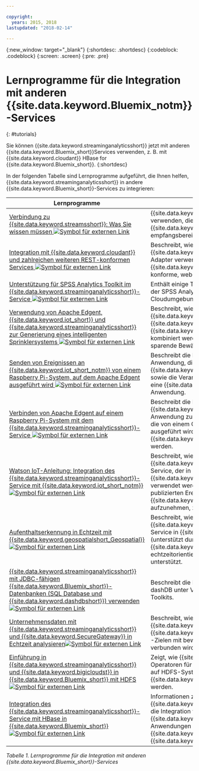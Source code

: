 ```yaml
---

copyright:
  years: 2015, 2018
lastupdated: "2018-02-14"

---
```


<!-- Attribute definitions -->
{:new_window: target="_blank"}
{:shortdesc: .shortdesc}
{:codeblock: .codeblock}
{:screen: .screen}
{:pre: .pre}

# Lernprogramme für die Integration mit anderen {{site.data.keyword.Bluemix_notm}}-Services
{: #tutorials}


Sie können {{site.data.keyword.streaminganalyticsshort}} jetzt mit anderen {{site.data.keyword.Bluemix_short}}Services verwenden, z. B. mit {{site.data.keyword.cloudant}} HBase for {{site.data.keyword.Bluemix_short}}.
{:shortdesc}

In der folgenden Tabelle sind Lernprogramme aufgeführt, die Ihnen helfen, {{site.data.keyword.streaminganalyticsshort}} in andere {{site.data.keyword.Bluemix_short}}-Services zu integrieren:


| Lernprogramme | Beschreibung   |
|----------|--------|
| [Verbindung zu {{site.data.keyword.streamsshort}}: Was Sie wissen müssen ![Symbol für externen Link](../../icons/launch-glyph.svg "Symbol für externen Link")](https://ibm.co/2iDHfFt) | {{site.data.keyword.streamsshort}}-Operatoren verwenden, die für eine Verbindung in {{site.data.keyword.streaminganalyticsshort}} empfangsbereit sind.  |
| [Integration mit {{site.data.keyword.cloudant}} und zahlreichen weiteren REST-konformen Services ![Symbol für externen Link](../../icons/launch-glyph.svg "Symbol für externen Link")](https://developer.ibm.com/streamsdev/docs/integrating-with-cloudant-and-many-other-restful-services/) | Beschreibt, wie man {{site.data.keyword.streamsshort}}-HTTP-Adapter verwendet, um SPL-Anwendungen in {{site.data.keyword.cloudant}} und andere REST-konforme, webbasierte Services zu integrieren. |
| [Unterstützung für SPSS Analytics Toolkit im {{site.data.keyword.streaminganalyticsshort}}-Service ![Symbol für externen Link](../../icons/launch-glyph.svg "Symbol für externen Link")](https://developer.ibm.com/streamsdev/docs/spss-in-bluemix-streaming-analytics-service/) | Enthält einige Tipps zur effizienten Verwendung der SPSS Analytics Toolkit-Operatoren in der Cloudumgebung. |
| [Verwendung von Apache Edgent, {{site.data.keyword.iot_short}} und {{site.data.keyword.streaminganalyticsshort}} zur Generierung eines intelligenten Sprinklersystems ![Symbol für externen Link](../../icons/launch-glyph.svg "Symbol für externen Link")](https://developer.ibm.com/bluemix/2016/06/01/better-analytics-with-apache-quarks/)| Beschreibt, wie Apache Edgent, {{site.data.keyword.streaminganalyticsshort}}, {{site.data.keyword.iot_short}} und andere {{site.data.keyword.Bluemix_short}}-Services kombiniert werden können, um eine Wasser sparende Bewässerungslösung zu entwickeln. |
| [Senden von Ereignissen an {{site.data.keyword.iot_short_notm}} von einem Raspberry Pi-System, auf dem Apache Edgent ausgeführt wird ![Symbol für externen Link](../../icons/launch-glyph.svg "Symbol für externen Link")](https://ibm.co/2BWqMou)| Beschreibt die Erstellung einer Edgent-Anwendung, die Messwerte eines Sensors an {{site.data.keyword.iot_short_notm}} sendet, sowie die Verarbeitung dieser Ereignisse über eine {{site.data.keyword.streamsshort}}-Anwendung.|
| [Verbinden von Apache Edgent auf einem Raspberry Pi-System mit dem {{site.data.keyword.streaminganalyticsshort}}-Service ![Symbol für externen Link](../../icons/launch-glyph.svg "Symbol für externen Link")](https://ibm.co/2BWXjec)| Beschreibt die Erstellung einer {{site.data.keyword.streaminganalyticsshort}}-Anwendung zur Verarbeitung von Ereignissen, die von einem Gerät, auf dem Apache Edgent ausgeführt wird, an {{site.data.keyword.iot_short_notm}} gesendet werden.|
| [Watson IoT-Anleitung: Integration des {{site.data.keyword.streaminganalyticsshort}}-Service mit {{site.data.keyword.iot_short_notm}} ![Symbol für externen Link](../../icons/launch-glyph.svg "Symbol für externen Link")](https://developer.ibm.com/recipes/tutorials/integrate-ibm-streaming-analytics-service-with-watson-iot-platform/)| Beschreibt, wie der {{site.data.keyword.streaminganalyticsshort}}-Service, der in {{site.data.keyword.Bluemix_short}} verfügbar ist, verwendet werden kann, um die von IoT-Geräten publizierten Ereignisse ohne Zeitverzögerung in {{site.data.keyword.iot_short_notm}} aufzunehmen, zu analysieren und zu korrelieren.|
| [Aufenthaltserkennung in Echtzeit mit {{site.data.keyword.geospatialshort_Geospatial}} ![Symbol für externen Link](../../icons/launch-glyph.svg "Symbol für externen Link")](https://developer.ibm.com/bluemix/2016/05/27/real-time-hangout-detection/)	| Beschreibt, wie der {{site.data.keyword.geospatialshort_Geospatial}}-Service in {{site.data.keyword.Bluemix_short}} (unterstützt durch {{site.data.keyword.streaminganalyticsshort}}) echtzeitorientierte Aufenthaltserkennung unterstützt.|
| [{{site.data.keyword.streaminganalyticsshort}} mit JDBC-fähigen {{site.data.keyword.Bluemix_short}}-Datenbanken (SQL Database und {{site.data.keyword.dashdbshort}}) verwenden ![Symbol für externen Link](../../icons/launch-glyph.svg "Symbol für externen Link")](https://developer.ibm.com/bluemix/2016/01/26/streaming-analytics-with-jdbc-enabled-databases/)	| Beschreibt die Integration mit SQL Database und dashDB unter Verwendung des streamsx.jdbc-Toolkits.	|
| [Unternehmensdaten mit {{site.data.keyword.streaminganalyticsshort}} und {{site.data.keyword.SecureGateway}} in Echtzeit analysieren![Symbol für externen Link](../../icons/launch-glyph.svg "Symbol für externen Link")](https://developer.ibm.com/bluemix/2016/02/17/analyze-enterprise-data-with-streaming-analytics-secure-gateway/) | Beschreibt, wie ein {{site.data.keyword.SecureGateway}}-Tunnel zu {{site.data.keyword.streamsshort}}-Quellen und -Zielen mit bewegten Unternehmensdaten verbunden wird.	|
| [Einführung in {{site.data.keyword.streaminganalyticsshort}} und {{site.data.keyword.bigicloudst}} in {{site.data.keyword.Bluemix_short}} mit HDFS ![Symbol für externen Link](../../icons/launch-glyph.svg "Symbol für externen Link")](https://developer.ibm.com/bluemix/2016/02/26/streaming-analytics-and-biginsights-using-hdfs/)	| Zeigt, wie {{site.data.keyword.streamsshort}}-Operatoren für Dateilese- und -schreibvorgänge auf HDFS-Systemen in {{site.data.keyword.Bluemix_short}} verwendet werden.	|
| [Integration des {{site.data.keyword.streaminganalyticsshort}}-Service mit HBase in {{site.data.keyword.Bluemix_short}} ![Symbol für externen Link](../../icons/launch-glyph.svg "Symbol für externen Link")](https://developer.ibm.com/streamsdev/docs/integrating-streams-biginsights-hbase-service-bluemix/)| Informationen zur Verwendung des {{site.data.keyword.Bluemix_short}}-Toolkits für die Integration von {{site.data.keyword.streaminganalyticsshort}}-Anwendungen mit HBase-Servern in {{site.data.keyword.bigicloudst}} in {{site.data.keyword.Bluemix_short}}.	|

*Tabelle 1. Lernprogramme für die Integration mit anderen {{site.data.keyword.Bluemix_short}}-Services*

